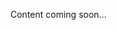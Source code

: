 <!--<meta>
{
    "title":"How We Compare",
    "description":"Learn the benefits of our platform",
    "date": "2019/11/04",
    "tag":["Compare Packet"]
}
</meta>-->

Content coming soon...
